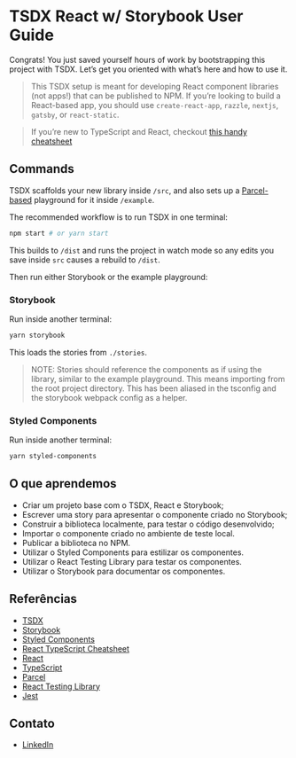 # TSDX React w/ Storybook User Guide

Congrats! You just saved yourself hours of work by bootstrapping this project with TSDX. Let’s get you oriented with what’s here and how to use it.

> This TSDX setup is meant for developing React component libraries (not apps!) that can be published to NPM. If you’re looking to build a React-based app, you should use `create-react-app`, `razzle`, `nextjs`, `gatsby`, or `react-static`.

> If you’re new to TypeScript and React, checkout [this handy cheatsheet](https://github.com/sw-yx/react-typescript-cheatsheet/)

## Commands

TSDX scaffolds your new library inside `/src`, and also sets up a [Parcel-based](https://parceljs.org) playground for it inside `/example`.

The recommended workflow is to run TSDX in one terminal:

```bash
npm start # or yarn start
```

This builds to `/dist` and runs the project in watch mode so any edits you save inside `src` causes a rebuild to `/dist`.

Then run either Storybook or the example playground:

### Storybook

Run inside another terminal:

```bash
yarn storybook
```

This loads the stories from `./stories`.

> NOTE: Stories should reference the components as if using the library, similar to the example playground. This means importing from the root project directory. This has been aliased in the tsconfig and the storybook webpack config as a helper.

### Styled Components

Run inside another terminal:

```bash
yarn styled-components
```

## O que aprendemos

- Criar um projeto base com o TSDX, React e Storybook;
- Escrever uma story para apresentar o componente criado no Storybook;
- Construir a biblioteca localmente, para testar o código desenvolvido;
- Importar o componente criado no ambiente de teste local.
- Publicar a biblioteca no NPM.
- Utilizar o Styled Components para estilizar os componentes.
- Utilizar o React Testing Library para testar os componentes. 
- Utilizar o Storybook para documentar os componentes.



## Referências

- [TSDX](https://tsdx.io/)
- [Storybook](https://storybook.js.org/)
- [Styled Components](https://styled-components.com/)
- [React TypeScript Cheatsheet](https://react-typescript-cheatsheet.netlify.app/)
- [React](https://pt-br.reactjs.org/)
- [TypeScript](https://www.typescriptlang.org/)
- [Parcel](https://parceljs.org/)
- [React Testing Library](https://testing-library.com/docs/react-testing-library/intro/)
- [Jest](https://jestjs.io/)

## Contato 

- [LinkedIn](https://github.com/euclidespaim)